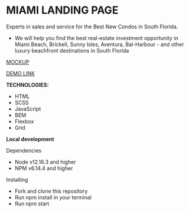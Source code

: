 # MIAMI LANDING PAGE

Experts in sales and service for the Best New Condos in South Florida.
- We will help you find the best real-estate investment opportunity in Miami Beach, Brickell, Sunny Isles, Aventura, Bal-Harbour - and other luxury beachfront destinations in South Florida

[MOCKUP](https://www.figma.com/file/nHz8bflIwJaWP3P99vKTH5/miami_home_new?node-id=16033%3A3)

[DEMO LINK](https://podlesnyi-pavel.github.io/layout_miami/)

**TECHNOLOGIES:**
- HTML
- SCSS
- JavaScript
- BEM
- Flexbox
- Grid

**Local development**

Dependencies
- Node v12.16.3 and higher
- NPM v6.14.4 and higher

Installing
- Fork and clone this repository
- Run npm install in your terminal
- Run npm start